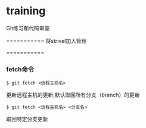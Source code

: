training
========

Git练习和代码审查


===========
将strivel加入管理


===========

### fetch命令

    $ git fetch <远程主机名>
    
更新远程主机的更新,默认取回所有分支（branch）的更新

    $ git fetch <远程主机名> <分支名>

取回特定分支更新

